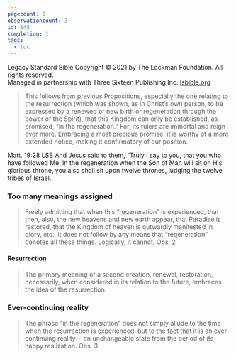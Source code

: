 ```yaml
---
pagecount: 6
observationcount: 3
id: 145
completion: 1
tags:
  - toc
---
```

Legacy Standard Bible
Copyright © 2021 by The Lockman Foundation. All rights reserved.  
Managed in partnership with Three Sixteen Publishing Inc. [lsbible.org](https://www.lsbible.org/)

>This follows from previous Propositions, especially the one relating to the resurrection (which was shown, as in Christ’s own person, to be expressed by a renewed or new birth or regeneration through the power of the Spirit), that this Kingdom can only be established, as promised, “in the regeneration." For, its rulers are immortal and reign ever more. Embracing a most precious promise, it is worthy of a more extended notice, making it confirmatory of our position.

Matt. 19:28 LSB
And Jesus said to them, “Truly I say to you, that you who have followed Me, in the regeneration when the Son of Man will sit on His glorious throne, you also shall sit upon twelve thrones, judging the twelve tribes of Israel.
### Too many meanings assigned
>Freely admitting that when this “regeneration” is experienced, that then, also, the new heavens and new earth appear, that Paradise is restored, that the Kingdom of heaven is outwardly manifested in glory, etc., it does not follow by any means that “regeneration” denotes all these things. Logically, it cannot.
>Obs. 2
#### Resurrection
>The primary meaning of a second creation, renewal, restoration, necessarily, when considered in its relation to the future, embraces the idea of the resurrection.
### Ever-continuing reality
>The phrase “in the regeneration” does not simply allude to the time when the resurrection is experienced, but to the fact that it is an ever-continuing reality— an unchangeable state from the period of its happy realization.
>Obs. 3